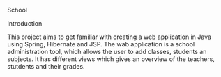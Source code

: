 School

Introduction

This project aims to get familiar with creating a web application in Java using Spring, Hibernate and JSP.
The wab application is a school administration tool, which allows the user to add classes, students an subjects.
It has different views which gives an overview of the teachers, stutdents and their grades. 